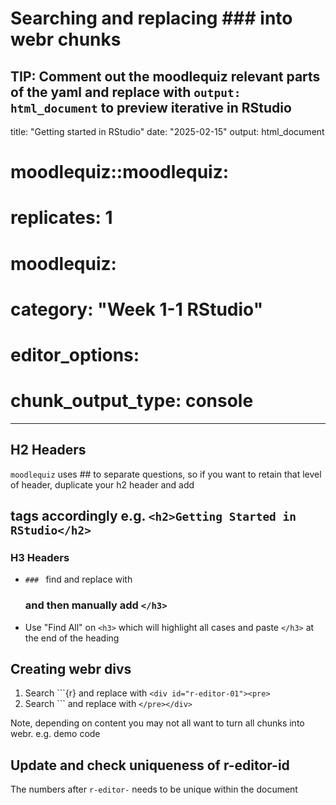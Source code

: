 # Searching and replacing ### into webr chunks

TIP: Comment out the moodlequiz relevant parts of the yaml and replace with `output: html_document` to preview iterative in RStudio
---
title: "Getting started in RStudio"
date: "2025-02-15"
output: html_document
#   moodlequiz::moodlequiz:
#     replicates: 1
# moodlequiz:
#   category: "Week 1-1 RStudio"
# editor_options: 
#   chunk_output_type: console
---


## H2 Headers

`moodlequiz` uses ## to separate questions, so if you want to retain that level of header, duplicate your h2 header and add <h2> tags accordingly e.g. `<h2>Getting Started in RStudio</h2>`

### H3 Headers

- `### ` find and replace with <h3> and then manually add `</h3>`
- Use "Find All" on `<h3>` which will highlight all cases and paste `</h3>` at the end of the heading

## Creating webr divs

1. Search ```{r} and replace with `<div id="r-editor-01"><pre>`
2. Search ``` and replace with `</pre></div>`

Note, depending on content you may not all want to turn all chunks into webr. e.g. demo code

## Update and check uniqueness of r-editor-id

The numbers after `r-editor-` needs to be unique within the document
